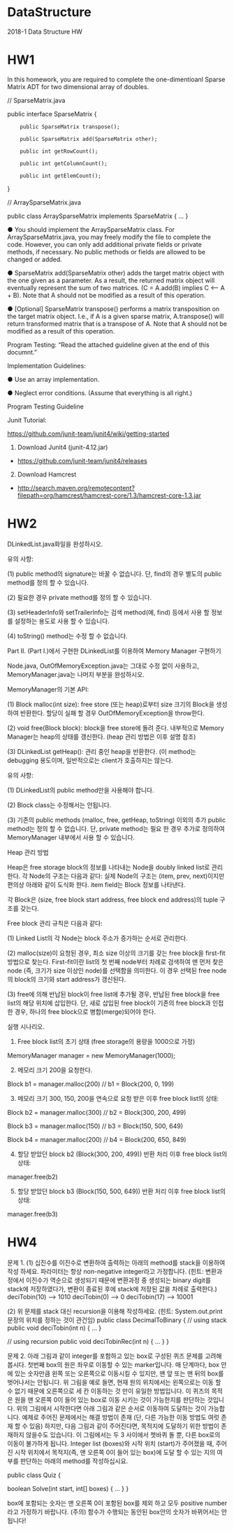 # DataStructure
2018-1 Data Structure HW

# HW1

In this homework, you are required to complete the one-dimentioanl Sparse Matrix ADT for two dimensional array of doubles.



// SparseMatrix.java

public interface SparseMatrix {

        public SparseMatrix transpose();

        public SparseMatrix add(SparseMatrix other);

        public int getRowCount();

        public int getColumnCount();

        public int getElemCount();

}



// ArraySparseMatrix.java

public class ArraySparseMatrix implements SparseMatrix { ... }



● You should implement the ArraySparseMatrix class. For ArraySparseMatrix.java, you may freely modify the file to complete the code. However, you can only add additional private fields or private methods, if necessary. No public methods or fields are allowed to be changed or added.

         

● SparseMatrix add(SparseMatrix other) adds the target matrix object with the one given as a parameter. As a result, the returned matrix object will eventually represent the sum of two matrices. (C = A.add(B) implies C <-- A + B). Note that A should not be modified as a result of this operation.



● [Optional] SparseMatrix transpose() performs a matrix transposition on the target matrix object. I.e., if A is a given sparse matrix, A.transpose() will return transformed matrix  that is a transpose of A. Note that A should not be modified as a result of this operation.



Program Testing: “Read the attached guideline given at the end of this documnt.”



Implementation Guidelines:

● Use an array implementation.

● Neglect error conditions. (Assume that everything is all right.)



Program Testing Guideline



Junit Tutorial:

  https://github.com/junit-team/junit4/wiki/getting-started



1. Download Junit4 (junit-4.12.jar)

  - https://github.com/junit-team/junit4/releases

  

2. Download Hamcrest

  - http://search.maven.org/remotecontent?filepath=org/hamcrest/hamcrest-core/1.3/hamcrest-core-1.3.jar

# HW2

DLinkedList.java화일을 완성하시오.

유의 사항:

(1) public method의 signature는 바꿀 수 없습니다. 단, find의 경우 별도의 public method를 정의 할 수 있습니다.

(2) 필요한 경우 private method를 정의 할 수 있습니다.

(3) setHeaderInfo와 setTrailerInfo는 검색 method(예, find) 등에서 사용 할 정보를 설정하는 용도로 사용 할 수 있습니다.

(4) toString() method는 수정 할 수 없습니다.

Part II. (Part I.)에서 구현한 DLinkedList를 이용하여 Memory Manager 구현하기

Node.java, OutOfMemoryException.java는 그대로 수정 없이 사용하고,  MemoryManager.java는 나머지 부분을 완성하시오.


MemoryManager의 기본 API:

(1) Block malloc(int size): free store (또는 heap)로부터 size 크기의 Block을 생성하여 반환한다. 할당이 실패 할 경우 OutOfMemoryException을 throw한다.

(2) void free(Block block): block을 free store에 돌려 준다. 내부적으로 Memory Manager는 heap의 상태를 갱신한다. (heap 관리 방법은 이후 설명 참조)

(3) DLinkedList<Block> getHeap(): 관리 중인 heap을 반환한다. (이 method는 debugging 용도이며, 일반적으로는 client가 호출하지는 않는다.



유의 사항:

(1) DLinkedList의 public method만을 사용해야 합니다.

(2) Block class는 수정해서는 안됩니다.

(3) 기존의 public methods (malloc, free, getHeap, toString) 이외의 추가 public method는 정의 할 수 없습니다. 단, private method는 필요 한 경우 추가로 정의하여 MemoryManager 내부에서 사용 할 수 있습니다.


Heap 관리 방법

Heap은 free storage block의 정보를 나타내는 Node<Block>을 doubly linked list로 관리한다. 각 Node<Block>의 구조는 다음과 같다: 실제 Node의 구조는 (item, prev, next)이지만 편의상 아래와 같이 도식화 한다. item field는 Block 정보를 나타낸다.

각 Block은 (size, free block start address, free block end address)의 tuple 구조를 갖는다.

Free block 관리 규칙은 다음과 같다:

(1) Linked List의 각 Node는 block 주소가 증가하는 순서로 관리한다.

(2) malloc(size)이 요청된 경우, 최소 size 이상의 크기를 갖는 free block을 first-fit 방법으로 찾는다. First-fit이란 list의 첫 번째 node부터 차례로 검색하여 맨 먼저 찾은 node (즉, 크기가 size 이상인 node)를 선택함을 의미한다. 이 경우 선택된 free node의 block의 크기와 start address가 갱신된다. 

(3) free에 의해 반납된 block이 free list에 추가될 경우, 반납된 free block을 free list의 해당 위치에 삽입한다. 단, 새로 삽입된 free block이 기존의 free block과 인접한 경우, 하나의 free block으로 병합(merge)되어야 한다.

실행 시나리오.

1. Free block list의 초기 상태 (free storage의 용량을 1000으로 가정)

MemoryManager manager = new MemoryManager(1000);

2. 메모리 크기 200을 요청한다.

Block b1 = manager.malloc(200)    // b1 = Block(200, 0, 199)


3. 메모리 크기 300, 150, 200을 연속으로 요청 받은 이후 free block list의 상태:

Block b2 = manager.malloc(300)    // b2 = Block(300, 200, 499)

Block b3 = manager.malloc(150)    // b3 = Block(150, 500, 649)

Block b4 = manager.malloc(200)    // b4 = Block(200, 650, 849)

4. 할당 받았던 block b2 (Block(300, 200, 499)) 반환 처리 이후 free block list의 상태:

manager.free(b2)

5. 할당 받았던 block b3 (Block(150, 500, 649)) 반환 처리 이후 free block list의 상태:

manager.free(b3)

# HW4
문제 1.
(1) 십진수를 이진수로 변환하여 출력하는 아래의 method를 stack을 이용하여 작성 하세요. 파라미터는 항상 non-negative integer라고 가정합니다. (힌트: 변환과정에서 이진수가 역순으로 생성되기 때문에 변환과정 중 생성되는 binary digit를 stack에 저장하였다가, 변환이 종료된 후에 stack에 저장된 값을 차례로 출력한다.)
deciTobin(10) --> 1010
deciTobin(0) --> 0
deciTobin(17) --> 10001

(2) 위 문제를 stack 대신 recursion을 이용해 작성하세요. (힌트: System.out.print 문장의 위치를 정하는 것이 관건임)
public class DecimalToBinary {
 // using stack
 public void deciTobin(int n) {
 ...
 }

 // using recursion
 public void deciTobinRec(int n) {
 ...
 }
}

문제 2.
아래 그림과 같이 integer를 포함하고 있는 box로 구성된 퀴즈 문제를 고려해 봅시다.
첫번째 box의 원은 좌우로 이동할 수 있는 marker입니다. 매 단계마다, box 안에 있는 숫자만큼 왼쪽 또는 오른쪽으로 이동시킬 수 있지만, 맨 앞 또는 맨 뒤의 box를 벗어나서는 안됩니다.
위 그림을 예로 들면, 현재 원의 위치에서는 왼쪽으로는 이동 할 수 없기 때문에 오른쪽으로 세 칸 이동하는 것 만이 유일한 방법입니다. 이 퀴즈의 목적은 원을 맨 오른쪽 0이 들어 있는 box로 이동 시키는 것이 가능한지를 판단하는 것입니다. 위의 그림에서 시작한다면 아래 그림과 같은 순서로 이동하여 도달하는 것이 가능합니다.
예제로 주어진 문제에서는 해결 방법이 존재 (단, 다른 가능한 이동 방법도 여럿 존재 할 수 있음) 하지만, 다음 그림과 같이 주어진다면, 목적지에 도달하기 위한 방법이 존재하지 않을수도 있습니다.
이 그림에서는 두 3 사이에서 쳇바퀴 돌 뿐, 다른 box로의 이동이 불가하게 됩니다.
Integer list (boxes)와 시작 위치 (start)가 주어졌을 때, 주어진 시작 위치에서 목적지(즉, 맨 오른쪽 0이 들어 있는 box)에 도달 할 수 있는 지의 여부를 판단하는 아래의 method를 작성하십시요.

public class Quiz {

 boolean Solve(int start, int[] boxes) {
 ...
 }
}

box에 포함되는 숫자는 맨 오른쪽 0이 포함된 box를 제외 하고 모두 positive number라고 가정하기 바랍니다.
(주의) 함수가 수행되는 동안된 box안의 숫자가 바뀌어서는 안됩니다!
